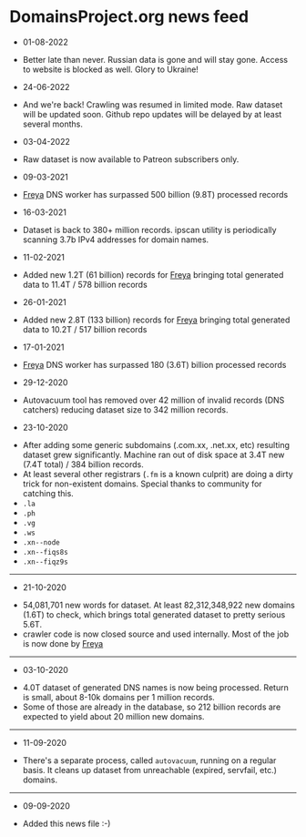 # DomainsProject.org news feed

* 01-08-2022
- Better late than never. Russian data is gone and will stay gone. Access to website is blocked as well. Glory to Ukraine!

* 24-06-2022
- And we're back! Crawling was resumed in limited mode. Raw dataset will be updated soon.
  Github repo updates will be delayed by at least several months.

* 03-04-2022
- Raw dataset is now available to Patreon subscribers only.

* 09-03-2021
- [Freya](https://github.com/tb0hdan/freya) DNS worker has surpassed 500 billion (9.8T) processed records

* 16-03-2021
- Dataset is back to 380+ million records. ipscan utility is periodically scanning 3.7b IPv4 addresses for domain names.

* 11-02-2021
- Added new 1.2T (61 billion) records for [Freya](https://github.com/tb0hdan/freya) bringing total generated data to 11.4T / 578 billion records

* 26-01-2021
- Added new 2.8T (133 billion) records for [Freya](https://github.com/tb0hdan/freya) bringing total generated data to 10.2T / 517 billion records

* 17-01-2021
- [Freya](https://github.com/tb0hdan/freya) DNS worker has surpassed 180 (3.6T) billion processed records

* 29-12-2020
- Autovacuum tool has removed over 42 million of invalid records (DNS catchers) reducing dataset size to
  342 million records.


* 23-10-2020
- After adding some generic subdomains (.com.xx, .net.xx, etc) resulting dataset grew significantly. Machine
  ran out of disk space at 3.4T new (7.4T total) / 384 billion records.
- At least several other registrars (`.fm` is a known culprit) are doing a dirty trick for non-existent domains. Special thanks to community for catching this.
- `.la`
- `.ph`
- `.vg`
- `.ws`
- `.xn--node`
- `.xn--fiqs8s`
- `.xn--fiqz9s`

---

* 21-10-2020
- 54,081,701 new words for dataset. At least 82,312,348,922 new domains (1.6T) to check, which brings total generated dataset to pretty serious 5.6T.
- crawler code is now closed source and used internally. Most of the job is now done by [Freya](https://github.com/tb0hdan/freya)

---

* 03-10-2020
- 4.0T dataset of generated DNS names is now being processed. Return is small, about 8-10k domains per 1 million records.
- Some of those are already in the database, so 212 billion records are expected to yield about 20 million new domains.

---

* 11-09-2020
- There's a separate process, called `autovacuum`, running on a regular basis. It cleans up dataset from unreachable (expired, servfail, etc.) domains.

---

* 09-09-2020
- Added this news file :-)
